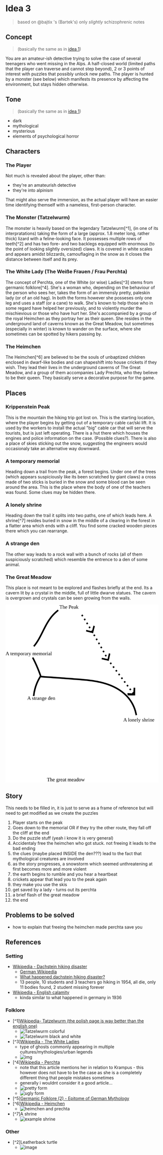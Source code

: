 # Idea 3
> based on @bajtix 's (Bartek's) only *slightly* schizophrenic notes

## Concept
> (basically the same as in [idea 1](idea1.md))

You are an amateur-ish detective trying to solve the case of several teenagers who went missing in the Alps. A half-closed world (limited paths that the player can traverse and cannot step beyond), 2 or 3 points of interest with puzzles that possibly unlock new paths. The player is hunted by a monster (see below) which manifests its presence by affecting the environment, but stays hidden otherwise.

## Tone
> (basically the same as in [idea 1](idea1.md))

- dark
- mythological
- mysterious
- elements of psychological horror

## Characters
### The Player
Not much is revealed about the player, other than:
- they're an amateurish detective
- they're into alpinism

That might also serve the immersion, as the actual player will have an easier time identifying themself with a nameless, first-person character.

### The Monster (Tatzelwurm) 
The monster is heavily based on the legendary Tatzelwurm[^1], (in one of its interpratations) taking the form of a large (approx. 1.8 meter long, rather thick) lizard with a feline-looking face. It possesses multiple rows of teeth[^2] and has two fore- and two backlegs equipped with enormous (to the point of looking slightly oversized) claws. It is covered in white scales and appears amidst blizzards, camouflaging in the snow as it closes the distance between itself and its prey.

### The White Lady (The Weiße Frauen / Frau Perchta)
The concept of Perchta, one of the White (or wise) Ladies[^3] stems from germanic folklore[^4]. She's a woman who, depending on the behaviour of the person who sees her, takes the form of an immensly pretty, paleskin lady (or of an old hag). In both the forms however she posseses only one leg and uses a staff (or a cane) to walk. She's known to help those who in some regard have helped her previously, and to violently murder the mischievious or those who have hurt her. She's accompanied by a group of the royal Heimchen as they portray her as their queen. She resides in the underground land of caverns known as the Great Meadow, but sometimes (especially in winter) is known to wander on the surface, where she sometimes can be spotted by hikers passing by.

### The Heimchen
The Heimchen[^6] are believed to be the souls of unbaptized children enclosed in dwarf-like bodies and can shapeshift into house crickets if they wish. They lead their lives in the underground caverns of The Great Meadow, and a group of them accompanies Lady Prechta, who they believe to be their queen. They basically serve a decorative purpose for the game.

## Places

### Krippenstein Peak
This is the mountain the hiking trip got lost on. This is the starting location, where the player begins by getting out of a temporary cable car/ski lift. It is used by the workers to install the actual "big" cable car that will serve the tourists, but is just left operating. There is a hut there which houses the engines and police information on the case. (Possible clues?). There is also a place of skies sticking out the snow, suggesting the engineers would occasionaly take an alternative way downward.

### A temporary memorial
Heading down a trail from the peak, a forest begins. Under one of the trees (which appears suspiciously like its been scratched by giant claws) a cross made of two sticks is buried in the snow and some blood can be seen around the area. This is the place where the body of one of the teachers was found. Some clues may be hidden there.

### A lonely shrine
Heading down the trail it splits into two paths, one of which leads here. A shrine[^7] resides buried in snow in the middle of a clearing in the forest in a flatter area which ends with a cliff. You find some cracked wooden pieces there which you can rearrange.

### A strange den
The other way leads to a rock wall with a bunch of rocks (all of them suspiciously scratched) which resemble the entrence to a den of some animal. 

### The Great Meadow
This place is not meant to be explored and flashes briefly at the end. Its a cavern lit by a crystal in the middle, full of little dwarve statues. The cavern is overgrown and crystals can be seen growing from the walls.

![plan](./concepts/location%20paths.svg)

## Story
This needs to be filled in, it is just to serve as a frame of reference but will need to get modified as we create the puzzles
1. Player starts on the peak
2. Goes down to the memorial OR if they try the other route, they fall off the cliff at the end
3. Do the puzzle stuff (yeah i know it is very general)
4. Accidentaly free the heimchen who got stuck. not freeing it leads to the bad ending
5. the clues (maybe placed INSIDE the den???) lead to the fact that mythological creatures are involved
6. as the story progresses, a snowstorm which seemed unthreatening at first becomes more and more violent
7. the earth begins to rumble and you hear a heartbeat
8. crickets appear that lead you to the peak again
9. they make you use the skis
10. get saved by a lady - turns out its perchta
11. a brief flash of the great meadow
12. the end

## Problems to be solved
- how to explain that freeing the heimchen made perchta save you

## References 
### Setting
- [Wikipedia - Dachstein hiking disaster](https://en.wikipedia.org/wiki/Dachstein_hiking_disaster)
    - [German Wikipedia](https://de.wikipedia.org/wiki/Heilbronner_Dachsteinungl%C3%BCck)
    - [What happened dachstein hiking disaster?](https://www.grunge.com/1577149/what-happened-dachstein-hiking-disaster/)
    - 13 people, 10 students and 3 teachers go hiking in 1954, all die, only 11 bodies found, 2 student missing forever
- [Wikipedia - English calamity](https://en.m.wikipedia.org/wiki/English_calamity)
    - kinda similar to what happened in germany in 1936
### Folklore
- [^1][Wikipedia- Tatzelwurm (the polish page is way better than the english one)](https://pl.wikipedia.org/wiki/Tatzelwurm)
    - ![Tatzelwurm colorful](https://upload.wikimedia.org/wikipedia/commons/9/99/Tatzelwurm.JPG)
    - ![Tatzelwurm black and white](https://upload.wikimedia.org/wikipedia/commons/e/e9/Tatzelwurm1.JPG)
- [^3][Wikipedia - The White Ladies](https://en.wikipedia.org/wiki/Wei%C3%9Fe_Frauen)
    - type of ghosts commonly appearing in multiple cultures/mythologies/urban legends
    - ![img](https://static.wixstatic.com/media/1f98a1_8a3bf6061d514804afd0575b6d92e847~mv2.jpg/v1/fill/w_980,h_980,al_c,q_85,usm_0.66_1.00_0.01,enc_auto/1f98a1_8a3bf6061d514804afd0575b6d92e847~mv2.jpg)
- [^4][Wikipedia - Perchta](https://en.wikipedia.org/wiki/Perchta)
    - note that this article mentions her in relation to Krampus - this however does not have to be the case as she is a completely different thing that people mistakes sometimes
    - generally i wouldnt consider it a good article...
    - ![pretty form](https://www.moesgaardmuseum.com/media/5546/frau-perchta.jpg?anchor=center&mode=crop&width=885&heightratio=1.4689265536723163841807909605&format=jpg&quality=90&slimmage=true&rnd=131889282580000000)
    - ![ugly form](https://cdnb.artstation.com/p/assets/images/images/022/761/715/large/harvey-gumayan-heinrich-mp-christmas-artjam-frau-perchta.jpg?1576601129)
- [^5][Germanic Folklore (2) - Epitome of German Mythology](https://nicovleeuwen.blogspot.com/2019/06/germanic-folklore-2-epitome-of-german.html)
- [^6][Wikipedia - Heimchen](https://en.wikipedia.org/wiki/Heimchen)
    - ![heimchen and prechta](https://i.pinimg.com/736x/95/bb/38/95bb384c5e6e0e7503c0b974cb7fbe02.jpg)
- [^7]A shrine
    - ![example shrine](https://d2cbe6qj96hbor.cloudfront.net/puzzles/4YOAJ0EI3L98X9ZP.jpg)
### Other
- [^2]Leatherback turtle
    - ![image](https://github.com/user-attachments/assets/8de4ca83-acd8-48f1-acf8-7d47cf9d5e25)

